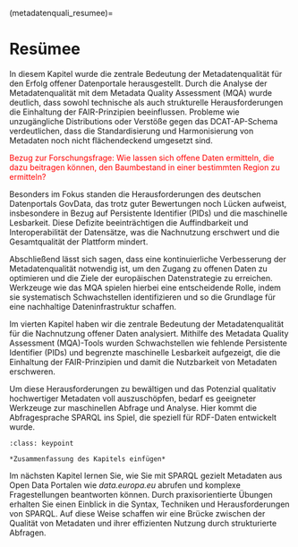(metadatenquali_resumee)=
# Resümee

In diesem Kapitel wurde die zentrale Bedeutung der Metadatenqualität für den Erfolg offener Datenportale herausgestellt. Durch die Analyse der Metadatenqualität mit dem Metadata Quality Assessment (MQA) wurde deutlich, dass sowohl technische als auch strukturelle Herausforderungen die Einhaltung der FAIR-Prinzipien beeinflussen. Probleme wie unzugängliche Distributions oder Verstöße gegen das DCAT-AP-Schema verdeutlichen, dass die Standardisierung und Harmonisierung von Metadaten noch nicht flächendeckend umgesetzt sind.

<span style="color:red">Bezug zur Forschungsfrage: Wie lassen sich offene Daten ermitteln, die dazu beitragen können, den Baumbestand in einer bestimmten Region zu ermitteln?</span>

Besonders im Fokus standen die Herausforderungen des deutschen Datenportals GovData, das trotz guter Bewertungen noch Lücken aufweist, insbesondere in Bezug auf Persistente Identifier (PIDs) und die maschinelle Lesbarkeit. Diese Defizite beeinträchtigen die Auffindbarkeit und Interoperabilität der Datensätze, was die Nachnutzung erschwert und die Gesamtqualität der Plattform mindert.

Abschließend lässt sich sagen, dass eine kontinuierliche Verbesserung der Metadatenqualität notwendig ist, um den Zugang zu offenen Daten zu optimieren und die Ziele der europäischen Datenstrategie zu erreichen. Werkzeuge wie das MQA spielen hierbei eine entscheidende Rolle, indem sie systematisch Schwachstellen identifizieren und so die Grundlage für eine nachhaltige Dateninfrastruktur schaffen.

Im vierten Kapitel haben wir die zentrale Bedeutung der Metadatenqualität für die Nachnutzung offener Daten analysiert. Mithilfe des Metadata Quality Assessment (MQA)-Tools wurden Schwachstellen wie fehlende Persistente Identifier (PIDs) und begrenzte maschinelle Lesbarkeit aufgezeigt, die die Einhaltung der FAIR-Prinzipien und damit die Nutzbarkeit von Metadaten erschweren.

Um diese Herausforderungen zu bewältigen und das Potenzial qualitativ hochwertiger Metadaten voll auszuschöpfen, bedarf es geeigneter Werkzeuge zur maschinellen Abfrage und Analyse. Hier kommt die Abfragesprache SPARQL ins Spiel, die speziell für RDF-Daten entwickelt wurde.

```{admonition} Was  Sie mitnehmen sollten
:class: keypoint

*Zusammenfassung des Kapitels einfügen*
```

Im nächsten Kapitel lernen Sie, wie Sie mit SPARQL gezielt Metadaten aus Open Data Portalen wie *data.europa.eu* abrufen und komplexe Fragestellungen beantworten können. Durch praxisorientierte Übungen erhalten Sie einen Einblick in die Syntax, Techniken und Herausforderungen von SPARQL. Auf diese Weise schaffen wir eine Brücke zwischen der Qualität von Metadaten und ihrer effizienten Nutzung durch strukturierte Abfragen.
